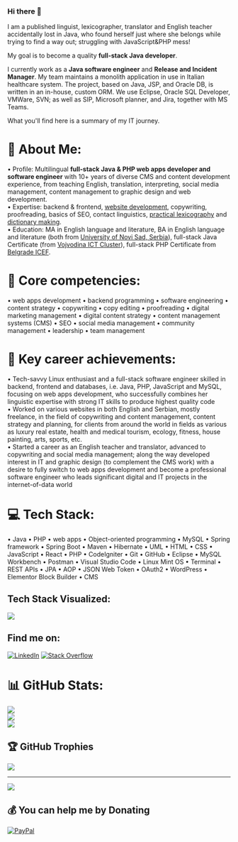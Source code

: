 ### Hi there 👋

I am a published linguist, lexicographer, translator and English teacher accidentally lost in Java, who found herself just where she belongs while trying to find a way out; struggling with JavaScript&PHP mess! 

My goal is to become a quality <strong>full-stack Java developer</strong>.

I currently work as a <strong>Java software engineer</strong> and <strong>Release and Incident Manager</strong>. My team maintains a monolith application in use in Italian healthcare system. The project, based on Java, JSP, and Oracle DB, is written in an in-house, custom ORM. We use Eclipse, Oracle SQL Developer, VMWare, SVN; as well as SIP, Microsoft planner, and Jira, together with MS Teams.

What you'll find here is a summary of my IT journey.    

<!--
**bakastrumpf/bakastrumpf** is a ✨ _special_ ✨ repository because its `README.md` (this file) appears on your GitHub profile.

Here are some ideas to get you started:

- 🔭 I’m currently working on ...
- 🌱 I’m currently learning ...
- 👯 I’m looking to collaborate on ...
- 🤔 I’m looking for help with ...
- 💬 Ask me about ...
- 📫 How to reach me: ...
- 😄 Pronouns: ...
- ⚡ Fun fact: ...
-->

# 💫 About Me:
• Profile: Multilingual <strong>full-stack Java & PHP web apps developer and software engineer</strong> with 10+ years of diverse CMS and content development experience, from teaching English, translation, interpreting, social media management, content management to graphic design and web development. <br>
• Expertise: backend & frontend, <a href='http://steda.ca/'>website development</a>, copywriting, proofreading, basics of SEO, contact linguistics, <a href='https://digitalna.ff.uns.ac.rs/sadrzaj/2023/978-86-6065-802-1'>practical lexicography</a> and <a href='https://digitalna.ff.uns.ac.rs/sadrzaj/2021/978-86-6065-636-2'>dictionary making</a>. <br>
• Education: MA in English language and literature, BA in English language and literature (both from <a href='https://www.ff.uns.ac.rs/'>University of Novi Sad, Serbia</a>), full-stack Java Certificate (from <a href='https://vojvodinaictcluster.org/sr/javajuniorprogram/'>Vojvodina ICT Cluster</a>), full-stack PHP Certificate from <a href='https://www.ic.etf.bg.ac.rs/projects/it-retraining/'>Belgrade ICEF</a>.

# 💫 Core competencies:

• web apps development • backend programming • software engineering • content strategy • copywriting  • copy editing • proofreading • digital marketing management • digital content strategy • content management systems (CMS) • SEO • social media management • community management • leadership • team management

# 💫 Key career achievements:

• Tech-savvy Linux enthusiast and a full-stack software engineer skilled in backend, frontend and databases, i.e. Java, PHP, JavaScript and MySQL, focusing on web apps development, who successfully combines her linguistic expertise with strong IT skills to produce highest quality code <br>
• Worked on various websites in both English and Serbian, mostly freelance, in the field of copywriting and content management, content strategy and planning, for clients from around the world in fields as various as luxury real estate, health and medical tourism, ecology, fitness, house painting, arts, sports, etc. <br>
• Started a career as an English teacher and translator, advanced to copywriting and social media management; along the way developed interest in IT and graphic design (to complement the CMS work) with a desire to fully switch to web apps development and become a professional software engineer who leads significant digital and IT projects in the internet-of-data world

# 💻 Tech Stack:

• Java • PHP • web apps • Object-oriented programming • MySQL • Spring framework • Spring Boot • Maven • Hibernate • UML • HTML • CSS • JavaScript • React • PHP • CodeIgniter • Git • GitHub • Eclipse • MySQL Workbench • Postman • Visual Studio Code • Linux Mint OS • Terminal • REST APIs • JPA • AOP • JSON Web Token • OAuth2 • WordPress • Elementor Block Builder • CMS

<!--
![CSS3](https://img.shields.io/badge/css3-%231572B6.svg?style=plastic&logo=css3&logoColor=white) ![HTML5](https://img.shields.io/badge/html5-%23E34F26.svg?style=plastic&logo=html5&logoColor=white) ![Java](https://img.shields.io/badge/java-%23ED8B00.svg?style=plastic&logo=java&logoColor=white) ![JavaScript](https://img.shields.io/badge/javascript-%23323330.svg?style=plastic&logo=javascript&logoColor=%23F7DF1E) ![PHP](https://img.shields.io/badge/php-%23777BB4.svg?style=plastic&logo=php&logoColor=white) ![Bootstrap](https://img.shields.io/badge/bootstrap-%23563D7C.svg?style=plastic&logo=bootstrap&logoColor=white) ![Code-Igniter](https://img.shields.io/badge/CodeIgniter-%23EF4223.svg?style=plastic&logo=codeIgniter&logoColor=white) ![NodeJS](https://img.shields.io/badge/node.js-6DA55F?style=plastic&logo=node.js&logoColor=white) ![NPM](https://img.shields.io/badge/NPM-%23000000.svg?style=plastic&logo=npm&logoColor=white) ![React](https://img.shields.io/badge/react-%2320232a.svg?style=plastic&logo=react&logoColor=%2361DAFB) ![Apache](https://img.shields.io/badge/apache-%23D42029.svg?style=plastic&logo=apache&logoColor=white) ![Apache Maven](https://img.shields.io/badge/Apache%20Maven-C71A36?style=plastic&logo=Apache%20Maven&logoColor=white) ![MariaDB](https://img.shields.io/badge/MariaDB-003545?style=plastic&logo=mariadb&logoColor=white) ![MySQL](https://img.shields.io/badge/mysql-%2300f.svg?style=plastic&logo=mysql&logoColor=white) ![Canva](https://img.shields.io/badge/Canva-%2300C4CC.svg?style=plastic&logo=Canva&logoColor=white) ![Gimp Gnu Image Manipulation Program](https://img.shields.io/badge/Gimp-657D8B?style=plastic&logo=gimp&logoColor=FFFFFF) ![Jira](https://img.shields.io/badge/jira-%230A0FFF.svg?style=plastic&logo=jira&logoColor=white) ![Postman](https://img.shields.io/badge/Postman-FF6C37?style=plastic&logo=postman&logoColor=white)
-->

## Tech Stack Visualized:
<p align="start">
    <img src="https://skillicons.dev/icons?i=java,js,php,spring,react,bootstrap,eclipse,vscode,idea,postman,selenium,gherkin,mysql,linux,html,css,maven,codepen,wordpress,hibernate,github,git,nodejs,linkedin,stackoverflow,codeigniter,cucumber,mariadb,npm,apache,canva,gimp,jira" />
</p>

<!--
## Programming Languages:
<p align="start">
    <img src="https://skillicons.dev/icons?i=java,js,php" />
</p>

## Frameworks:
<p align="start">
    <img src="https://skillicons.dev/icons?i=spring,react,bootstrap,codeigniter" />
</p>

## IDEs:
<p align="start">
    <img src="https://skillicons.dev/icons?i=eclipse,vscode,idea" />
</p>

## Testing:
<p align="start">  
    <img src="https://skillicons.dev/icons?i=postman,selenium,gherkin,cucumber" />
</p>

## Databases:
<p align="start">
    <img src="https://skillicons.dev/icons?i=mysql,mariadb" />
</p>

## OS:
<p align="start">
    <img src="https://skillicons.dev/icons?i=linux" />
</p>

## Other tools:
<p align="start">
    <img src="https://skillicons.dev/icons?i=html,css,maven,codepen,wordpress,hibernate,github,git,nodejs,npm,apache,canva,gimp,jira" />
</p>

# 🌐 Socials:
<p align="start">
    <img src="https://skillicons.dev/icons?i=linkedin,stackoverflow" />
</p>
-->

## Find me on:
[![LinkedIn](https://img.shields.io/badge/LinkedIn-%230077B5.svg?logo=linkedin&logoColor=white)](https://linkedin.com/in/marija-savic-966554135/) [![Stack Overflow](https://img.shields.io/badge/-Stackoverflow-FE7A16?logo=stack-overflow&logoColor=white)](https://stackoverflow.com/users/19721966) 

# 📊 GitHub Stats:
![](https://github-readme-stats.vercel.app/api?username=bakastrumpf&theme=radical&hide_border=false&include_all_commits=true&count_private=true)<br/>
![](https://github-readme-streak-stats.herokuapp.com/?user=bakastrumpf&theme=radical&hide_border=false)<br/>
![](https://github-readme-stats.vercel.app/api/top-langs/?username=bakastrumpf&theme=radical&hide_border=false&include_all_commits=true&count_private=true&layout=compact)

## 🏆 GitHub Trophies
![](https://github-profile-trophy.vercel.app/?username=bakastrumpf&theme=radical&no-frame=false&no-bg=false&margin-w=4)

---
[![](https://visitcount.itsvg.in/api?id=bakastrumpf&icon=2&color=1)](https://visitcount.itsvg.in)

  ## 💰 You can help me by Donating
  [![PayPal](https://img.shields.io/badge/PayPal-00457C?style=for-the-badge&logo=paypal&logoColor=white)](https://paypal.me/marija.savic.sa@gmail.com) 

  
<!-- Proudly created with GPRM ( https://gprm.itsvg.in ) -->

